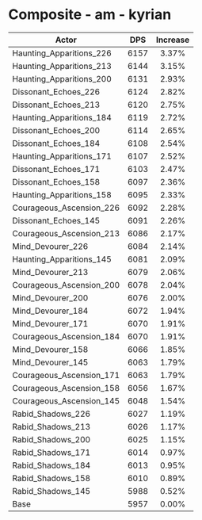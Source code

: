 # Composite - am - kyrian
| Actor | DPS | Increase |
|---|:---:|:---:|
|Haunting_Apparitions_226|6157|3.37%|
|Haunting_Apparitions_213|6144|3.15%|
|Haunting_Apparitions_200|6131|2.93%|
|Dissonant_Echoes_226|6124|2.82%|
|Dissonant_Echoes_213|6120|2.75%|
|Haunting_Apparitions_184|6119|2.72%|
|Dissonant_Echoes_200|6114|2.65%|
|Dissonant_Echoes_184|6108|2.54%|
|Haunting_Apparitions_171|6107|2.52%|
|Dissonant_Echoes_171|6103|2.47%|
|Dissonant_Echoes_158|6097|2.36%|
|Haunting_Apparitions_158|6095|2.33%|
|Courageous_Ascension_226|6092|2.28%|
|Dissonant_Echoes_145|6091|2.26%|
|Courageous_Ascension_213|6086|2.17%|
|Mind_Devourer_226|6084|2.14%|
|Haunting_Apparitions_145|6081|2.09%|
|Mind_Devourer_213|6079|2.06%|
|Courageous_Ascension_200|6078|2.04%|
|Mind_Devourer_200|6076|2.00%|
|Mind_Devourer_184|6072|1.94%|
|Mind_Devourer_171|6070|1.91%|
|Courageous_Ascension_184|6070|1.91%|
|Mind_Devourer_158|6066|1.85%|
|Mind_Devourer_145|6063|1.79%|
|Courageous_Ascension_171|6063|1.79%|
|Courageous_Ascension_158|6056|1.67%|
|Courageous_Ascension_145|6048|1.54%|
|Rabid_Shadows_226|6027|1.19%|
|Rabid_Shadows_213|6026|1.17%|
|Rabid_Shadows_200|6025|1.15%|
|Rabid_Shadows_171|6014|0.97%|
|Rabid_Shadows_184|6013|0.95%|
|Rabid_Shadows_158|6010|0.89%|
|Rabid_Shadows_145|5988|0.52%|
|Base|5957|0.00%|
